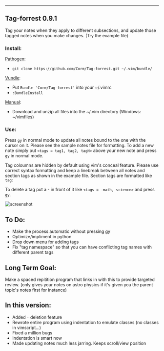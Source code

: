 ***
## Tag-forrest 0.9.1
Tag your notes when they apply to different subsections, and update those tagged notes when you make changes. (Try the example file)

### Install: 
[Pathogen](https://github.com/tpope/vim-pathogen):

  - `git clone https://github.com/Corm/Tag-forrest.git ~/.vim/bundle/`

[Vundle](https://github.com/gmarik/vundle):

  - Put `Bundle 'Corm/Tag-forrest'` into your ~/.vimrc 
  - `:BundleInstall`

[Manual](http://i.imgur.com/oh3QVmh.gif?1):

  - Download and unzip all files into the ~/.vim directory (Windows: ~/vimfiles)

### Use: 
Press `gy` in normal mode to update all notes bound to the one with the cursor on it. Please see the sample notes file for formatting. To add a new note simply put `<tags = tag1, tag2, tagN>` above your new note and press `gy` in normal mode.  

Tag coloumns are hidden by default using vim's conceal feature. 
Please use correct syntax formatting and keep a linebreak between all notes and section tags as shown in the example file. Section tags are formatted like `tag:`

To delete a tag put a - in front of it like `<tags = -math, science>` and press `gy`.

![screenshot](http://i.imgur.com/68fEVD1.png)

## To Do:
 * Make the process automatic without pressing gy
 * Optimize/impliment in python
 * Drop down menu for adding tags
 * Fix "tag namespace" so that you can have conflicting tag names with different parent tags

## Long Term Goal:
  Make a spaced repitition program that links in with this to provide targeted review. (only gives your notes on astro physics if it's given you the parent topic's notes first for instance)

## In this version:
 * Added `-` deletion feature
 * Rewrote entire program using indentation to emulate classes (no classes in vimscript...)
 * Fixed a million bugs
 * Indentation is smart now
 * Made updating notes much less jarring. Keeps scroll/view position
